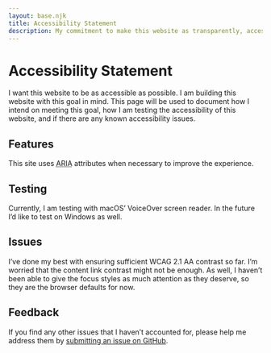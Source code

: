 ```yaml
---
layout: base.njk
title: Accessibility Statement
description: My commitment to make this website as transparently, accessible as possible.
---
```


# Accessibility Statement

I want this website to be as accessible as possible. I am
building this website with this goal in mind. This page will be
used to document how I intend on meeting this goal, how I am
testing the accessibility of this website, and if there are any
known accessibility issues.

## Features

This site uses <abbr title="Accessible Rich Internet Applications">ARIA</abbr> attributes when necessary to improve the experience.

## Testing

Currently, I am testing with macOS’ VoiceOver screen reader. In
the future I’d like to test on Windows as well.

## Issues

I’ve done my best with ensuring sufficient WCAG 2.1 AA contrast
so far. I’m worried that the content link contrast might not be
enough. As well, I haven’t been able to give the focus styles as
much attention as they deserve, so they are the browser defaults
for now.

## Feedback

If you find any other issues that I haven’t accounted for,
please help me address them by [submitting an issue on GitHub](https://github.com/knowler/knowlerkno.ws/issues/new).

